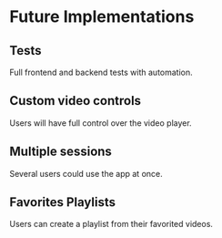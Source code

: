 # Future Implementations

## Tests
Full frontend and backend tests with automation.
## Custom video controls
Users will have full control over the video player.
## Multiple sessions
Several users could use the app at once.
## Favorites Playlists
Users can create a playlist from their favorited videos.
